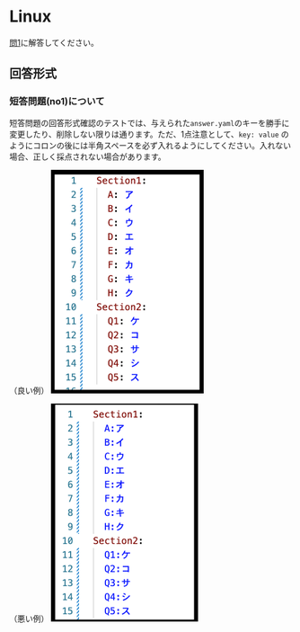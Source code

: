 # Linux

[問1](no1)に解答してください。

## 回答形式

### 短答問題(no1)について

短答問題の回答形式確認のテストでは、与えられた`answer.yaml`のキーを勝手に変更したり、削除しない限りは通ります。ただ、1点注意として、`key: value` のようにコロンの後には半角スペースを必ず入れるようにしてください。入れない場合、正しく採点されない場合があります。

（良い例）
![yaml良い例](../docs/yaml1.png)

（悪い例）
![yaml悪い例](../docs/yaml2.png)
